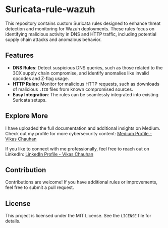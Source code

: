 # Suricata-rule-wazuh

This repository contains custom Suricata rules designed to enhance threat detection and monitoring for Wazuh deployments. These rules focus on identifying malicious activity in DNS and HTTP traffic, including potential supply chain attacks and anomalous behavior.

## Features

- **DNS Rules**: Detect suspicious DNS queries, such as those related to the 3CX supply chain compromise, and identify anomalies like invalid opcodes and Z-flag usage.
- **HTTP Rules**: Monitor for malicious HTTP requests, such as downloads of malicious `.ICO` files from known compromised sources.
- **Easy Integration**: The rules can be seamlessly integrated into existing Suricata setups.


## Explore More

I have uploaded the full documentation and additional insights on Medium. Check out my profile for more cybersecurity content:
[Medium Profile - Vikas Chauhan](https://medium.com/@attvikas.chauhan)

If you like to connect with me professionally, feel free to reach out on LinkedIn:
[LinkedIn Profile - Vikas Chauhan](https://linkedin.com/in/vikas-chauhan-229786197)

## Contribution

Contributions are welcome! If you have additional rules or improvements, feel free to submit a pull request.

## License

This project is licensed under the MIT License. See the `LICENSE` file for details.

